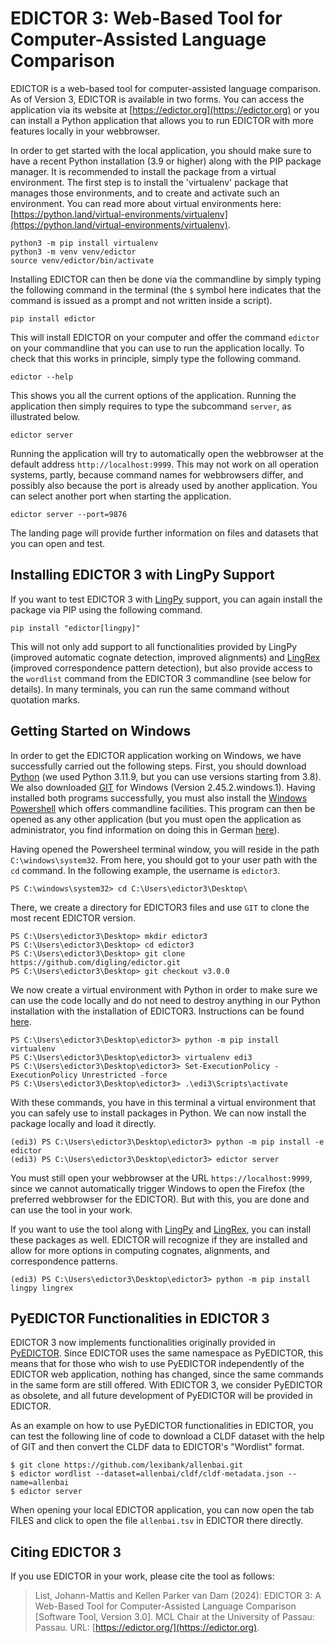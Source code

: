 # EDICTOR 3: Web-Based Tool for Computer-Assisted Language Comparison

EDICTOR is a web-based tool for computer-assisted language comparison. As of Version 3, EDICTOR is available in two forms. You can access the application via its website at [https://edictor.org](https://edictor.org) or you can install a Python application that allows you to run EDICTOR with more features locally in your webbrowser.

In order to get started with the local application, you should make sure to have a recent Python installation (3.9 or higher) along with the PIP package manager. It is recommended to install the package from a virtual environment. The first step is to install the 'virtualenv' package that manages those environments, and to create and activate such an environment. You can read more about virtual environments here: [https://python.land/virtual-environments/virtualenv](https://python.land/virtual-environments/virtualenv).

```shell
python3 -m pip install virtualenv
python3 -m venv venv/edictor
source venv/edictor/bin/activate
```

Installing EDICTOR can then be done via the commandline by simply typing the following command in the terminal (the `$` symbol here indicates that the command is issued as a prompt and not written inside a script).

```shell
pip install edictor
```

This will install EDICTOR on your computer and offer the command `edictor` on your commandline that you can use to run the application locally. To check that this works in principle, simply type the following command.

```shell
edictor --help
```

This shows you all the current options of the application. Running the application then simply requires to type the subcommand `server`, as illustrated below.

```shell
edictor server
```

Running the application will try to automatically open the webbrowser at the default address `http://localhost:9999`. This may not work on all operation systems, partly, because command names for webbrowsers differ, and possibly also because the port is already used by another application. You can select another port when starting the application.

```shell
edictor server --port=9876
```

The landing page will provide further information on files and datasets that you can open and test.

## Installing EDICTOR 3 with LingPy Support

If you want to test EDICTOR 3 with [LingPy](https://pypi.org/project/lingpy) support, you can again install the package via PIP using the following command.

```shell
pip install "edictor[lingpy]"
```

This will not only add support to all functionalities provided by LingPy (improved automatic cognate detection, improved alignments) and [LingRex](https://pypi.org/project/lingrex) (improved correspondence pattern detection), but also provide access to the `wordlist` command from the EDICTOR 3 commandline (see below for details). In many terminals, you can run the same command without quotation marks.

## Getting Started on Windows

In order to get the EDICTOR application working on Windows, we have successfully carried out the following steps. First, you should download [Python](https://python.org) (we used Python 3.11.9, but you can use versions starting from 3.8). We also downloaded [GIT](https://www.git-scm.com/) for Windows (Version 2.45.2.windows.1). Having installed both programs successfully, you must also install the [Windows Powershell](https://learn.microsoft.com/en-us/powershell/?view=powershell-7.4) which offers commandline facilities. This program can then be opened as any other application (but you must open the application as administrator, you find information on doing this in German [here](https://www.heise.de/tipps-tricks/Windows-Powershell-Skript-ausfuehren-4672163.html)). 

Having opened the Powersheel terminal window, you will reside in the path `C:\windows\system32`. From here, you should got to your user path with the `cd` command. In the following example, the username is `edictor3`.

```shell
PS C:\windows\system32> cd C:\Users\edictor3\Desktop\
```

There, we create a directory for EDICTOR3 files and use `GIT` to clone the most recent EDICTOR version.

```shell
PS C:\Users\edictor3\Desktop> mkdir edictor3
PS C:\Users\edictor3\Desktop> cd edictor3
PS C:\Users\edictor3\Desktop> git clone https://github.com/digling/edictor.git
PS C:\Users\edictor3\Desktop> git checkout v3.0.0
```

We now create a virtual environment with Python in order to make sure we can use the code locally and do not need to destroy anything in our Python installation with the installation of EDICTOR3. Instructions can be found [here](https://mothergeo-py.readthedocs.io/en/latest/development/how-to/venv-win.html). 

```shell
PS C:\Users\edictor3\Desktop\edictor3> python -m pip install virtualenv
PS C:\Users\edictor3\Desktop\edictor3> virtualenv edi3
PS C:\Users\edictor3\Desktop\edictor3> Set-ExecutionPolicy -ExecutionPolicy Unrestricted -force
PS C:\Users\edictor3\Desktop\edictor3> .\edi3\Scripts\activate
```

With these commands, you have in this terminal a virtual environment that you can safely use to install packages in Python. We can now install the package locally and load it directly.

```shell
(edi3) PS C:\Users\edictor3\Desktop\edictor3> python -m pip install -e edictor
(edi3) PS C:\Users\edictor3\Desktop\edictor3> edictor server
```

You must still open your webbrowser at the URL `https://localhost:9999`, since we cannot automatically trigger Windows to open the Firefox (the preferred webbrowser for the EDICTOR). But with this, you are done and can use the tool in your work.

If you want to use the tool along with [LingPy](https://lingpy.org) and [LingRex](https://pypi.org/project/lingrex), you can install these packages as well. EDICTOR will recognize if they are installed and allow for more options in computing cognates, alignments, and correspondence patterns. 

```shell
(edi3) PS C:\Users\edictor3\Desktop\edictor3> python -m pip install lingpy lingrex
```

## PyEDICTOR Functionalities in EDICTOR 3

EDICTOR 3 now implements functionalities originally provided in [PyEDICTOR](https://pypi.org/project/pyedictor). Since EDICTOR uses the same namespace as PyEDICTOR, 
this means that for those who wish to use PyEDICTOR independently of the EDICTOR web application, nothing has changed, since the same commands in the same form are still offered. 
With EDICTOR 3, we consider PyEDICTOR as obsolete, and all future development of PyEDICTOR will be provided in EDICTOR.

As an example on how to use PyEDICTOR functionalities in EDICTOR, you can test the following line of code to download a CLDF dataset with the
help of GIT and then convert the CLDF data to EDICTOR's "Wordlist" format.

```shell
$ git clone https://github.com/lexibank/allenbai.git
$ edictor wordlist --dataset=allenbai/cldf/cldf-metadata.json --name=allenbai
$ edictor server
```

When opening your local EDICTOR application, you can now open the tab FILES and click to open the file `allenbai.tsv` in EDICTOR there directly.

## Citing EDICTOR 3

If you use EDICTOR in your work, please cite the tool as follows:

> List, Johann-Mattis and Kellen Parker van Dam (2024): EDICTOR 3: A Web-Based Tool for Computer-Assisted Language Comparison [Software Tool, Version 3.0]. MCL Chair at the University of Passau: Passau. URL: [https://edictor.org/](https://edictor.org).

